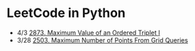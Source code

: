 
# LeetCode in Python

- 4/3 [2873. Maximum Value of an Ordered Triplet I](https://leetcode.com/problems/maximum-value-of-an-ordered-triplet-i)
- 3/28 [2503. Maximum Number of Points From Grid Queries](https://leetcode.com/problems/maximum-number-of-points-from-grid-queries)

